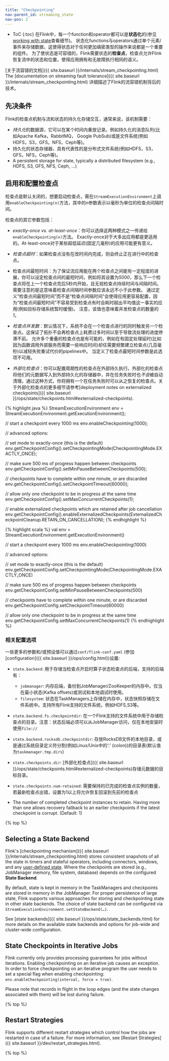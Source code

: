 ```yaml
---
title: "Checkpointing"
nav-parent_id: streaming_state
nav-pos: 2
---
```

<!--
Licensed to the Apache Software Foundation (ASF) under one
or more contributor license agreements.  See the NOTICE file
distributed with this work for additional information
regarding copyright ownership.  The ASF licenses this file
to you under the Apache License, Version 2.0 (the
"License"); you may not use this file except in compliance
with the License.  You may obtain a copy of the License at

  http://www.apache.org/licenses/LICENSE-2.0

Unless required by applicable law or agreed to in writing,
software distributed under the License is distributed on an
"AS IS" BASIS, WITHOUT WARRANTIES OR CONDITIONS OF ANY
KIND, either express or implied.  See the License for the
specific language governing permissions and limitations
under the License.
-->

* ToC
{:toc}
在Flink中，每一个function和operator都可以是**状态化**的(参见 [working with state](state.html)查看细节)。
状态化functions与operators通过单个元素/事件来存储数据，这使得状态对于任何更加缜密类型的操作来说都是一个重要的组件。
为了使状态是可容错的，Flink需要状态的**检查点**，检查点允许Flink恢复流中的状态和位置，使得应用拥有和无故障执行相同的语义。

 [关于流容错的文档]({{ site.baseurl }}/internals/stream_checkpointing.html)
The [documentation on streaming fault tolerance]({{ site.baseurl }}/internals/stream_checkpointing.html) 详细描述了Flink的流容错机制背后的技术。


## 先决条件

Flink的检查点机制与流和状态的持久化存储交互，通常来说，该机制需要：

  - *持久化*的数据源，它可以在某个时间内重放记录。例如持久化的消息队列(比如Apache Kafka，RabbitMQ， Google PubSub)或是文件系统(例如HDFS，S3，GFS，NFS，Ceph等)。
  - 持久化的状态存储器，具有代表性的是分布式文件系统(例如HDFS，S3，GFS，NFS，Ceph等)。
  - A persistent storage for state, typically a distributed filesystem (e.g., HDFS, S3, GFS, NFS, Ceph, ...)


## 启用和配置检查点

检查点是默认关闭的，想要启动检查点，需在`StreamExecutionEnvironment`上调用`enableCheckpointing(n)`方法，其中的*n*参数表示以毫秒为单位的检查点间隔时间。

检查点的其它参数包括：

  - *exactly-once vs. at-least-once*：你可以选择这两种模式之一传递给`enableCheckpointing(n)`方法。
    Exactly-once对于大多出应用都是更适用的。At-least-once对于某些超低延迟(固定几毫秒)的应用可能更有意义。

  - *检查点超时*：如果检查点没有在改时间内完成，则会终止正在进行中的检查点。

  - 检查点间最短时间：为了保证流应用能在两个检查点之间能有一定程度的进展，你可以设定检查点间的最短时间，例如将其设置为*5000*，那么下一个检查点将在上一个检查点完后5秒内开始，且无视检查点持续时间与间隔时间。需要注意的是这意味着检查点间隔时间参数应该永远不小于此参数。
    通过定义“检查点间最短时间”而不是“检查点间隔时间”会使得应用更容易配置，因为“检查点间最短时间”不容易受到检查点有时会耗时超出平均值这一事实的应用(例如目标存储系统暂时缓慢)。
	注意，该值也意味着并发检查点的数量的*1*。

  - *检查点并发数*：默认情况下，系统不会在一个检查点进行的同时触发另一个检查点。这保证了拓扑不会再检查点上耗费过多时间以至于导致流处理的进度停滞不前。
	允许多个重叠的检查点也是有可能的，例如在有固定处理延时(比如因为函数调用外部服务而需要一些响应时间)却任需要频繁建立检查点(几百毫秒)以减轻失败重试代价的pipelines中。
	当定义了检查点最短时间参数是此选项不可用。

  - *外部化检查点*：你可以配置周期性的检查点在外部持久执行。外部化的检查点将他们的元数据写入到外部持久化的存储器中，并在任务失败时也*不会*被自动清理。通过这种方式，你将拥有一个在任务失败时可以从之恢复的检查点。关于外部化检查点的更多细节请参考[deployment notes on externalized checkpoints]({{ site.baseurl }}/ops/state/checkpoints.html#externalized-checkpoints).

<div class="codetabs" markdown="1">
<div data-lang="java" markdown="1">
{% highlight java %}
StreamExecutionEnvironment env = StreamExecutionEnvironment.getExecutionEnvironment();

// start a checkpoint every 1000 ms
env.enableCheckpointing(1000);

// advanced options:

// set mode to exactly-once (this is the default)
env.getCheckpointConfig().setCheckpointingMode(CheckpointingMode.EXACTLY_ONCE);

// make sure 500 ms of progress happen between checkpoints
env.getCheckpointConfig().setMinPauseBetweenCheckpoints(500);

// checkpoints have to complete within one minute, or are discarded
env.getCheckpointConfig().setCheckpointTimeout(60000);

// allow only one checkpoint to be in progress at the same time
env.getCheckpointConfig().setMaxConcurrentCheckpoints(1);

// enable externalized checkpoints which are retained after job cancellation
env.getCheckpointConfig().enableExternalizedCheckpoints(ExternalizedCheckpointCleanup.RETAIN_ON_CANCELLATION);
{% endhighlight %}
</div>
<div data-lang="scala" markdown="1">
{% highlight scala %}
val env = StreamExecutionEnvironment.getExecutionEnvironment()

// start a checkpoint every 1000 ms
env.enableCheckpointing(1000)

// advanced options:

// set mode to exactly-once (this is the default)
env.getCheckpointConfig.setCheckpointingMode(CheckpointingMode.EXACTLY_ONCE)

// make sure 500 ms of progress happen between checkpoints
env.getCheckpointConfig.setMinPauseBetweenCheckpoints(500)

// checkpoints have to complete within one minute, or are discarded
env.getCheckpointConfig.setCheckpointTimeout(60000)

// allow only one checkpoint to be in progress at the same time
env.getCheckpointConfig.setMaxConcurrentCheckpoints(1)
{% endhighlight %}
</div>
</div>

### 相关配置选项

一些更多的参数和/或预设值可以通过`conf/flink-conf.yaml` (参加 [configuration]({{ site.baseurl }}/ops/config.html))设置:

- `state.backend`: 用于存储当检查点开启时算子状态检查点的后端，支持的后端有：
   -  `jobmanager`: 内存后端，备份到JobManager/ZooKeeper的内存中。仅当在最小状态(Kafka offsets)或测试和本地调试时使用。
   -  `filesystem`: 状态在TaskManagers上存储在内存中，状态快照存储在文件系统中。支持所有Flink支持的文件系统，例如HDFS,S3等。

- `state.backend.fs.checkpointdir`: 在一个Flink支持的文件系统中用于存储检查点的目录。注意：状态后端必须可以从JobManager访问，仅在本地安装时使用`file://`

- `state.backend.rocksdb.checkpointdir`:  存放RocksDB文件的本地目录，或是通过系统目录定义符分割(例如Linux/Unix中的‘:’ (colon))的目录表(默认值为`taskmanager.tmp.dirs`)

- `state.checkpoints.dir`:  [外部化检查点]({{ site.baseurl }}/ops/state/checkpoints.html#externalized-checkpoints)存储元数据的目标目录。

- `state.checkpoints.num-retained`: 需要保持的已完成的检查点实例的数量，若最新检查点出错，设置为1以上将允许恢复回滚到先前的检查点
- The number of completed checkpoint instances to retain. Having more than one allows recovery fallback to an earlier checkpoints if the latest checkpoint is corrupt. (Default: 1)

{% top %}


## Selecting a State Backend

Flink's [checkpointing mechanism]({{ site.baseurl }}/internals/stream_checkpointing.html) stores consistent snapshots
of all the state in timers and stateful operators, including connectors, windows, and any [user-defined state](state.html).
Where the checkpoints are stored (e.g., JobManager memory, file system, database) depends on the configured
**State Backend**. 

By default, state is kept in memory in the TaskManagers and checkpoints are stored in memory in the JobManager. For proper persistence of large state,
Flink supports various approaches for storing and checkpointing state in other state backends. The choice of state backend can be configured via `StreamExecutionEnvironment.setStateBackend(…)`.

See [state backends]({{ site.baseurl }}/ops/state/state_backends.html) for more details on the available state backends and options for job-wide and cluster-wide configuration.


## State Checkpoints in Iterative Jobs

Flink currently only provides processing guarantees for jobs without iterations. Enabling checkpointing on an iterative job causes an exception. In order to force checkpointing on an iterative program the user needs to set a special flag when enabling checkpointing: `env.enableCheckpointing(interval, force = true)`.

Please note that records in flight in the loop edges (and the state changes associated with them) will be lost during failure.

{% top %}


## Restart Strategies

Flink supports different restart strategies which control how the jobs are restarted in case of a failure. For more 
information, see [Restart Strategies]({{ site.baseurl }}/dev/restart_strategies.html).

{% top %}

